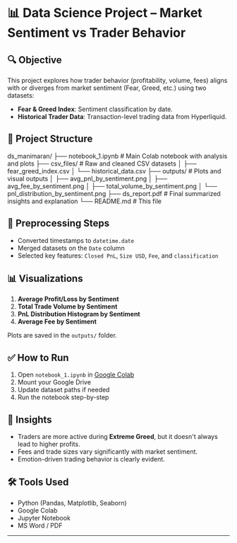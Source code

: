# 📊 Data Science Project – Market Sentiment vs Trader Behavior

## 🔍 Objective
This project explores how trader behavior (profitability, volume, fees) aligns with or diverges from market sentiment (Fear, Greed, etc.) using two datasets:

- **Fear & Greed Index**: Sentiment classification by date.
- **Historical Trader Data**: Transaction-level trading data from Hyperliquid.

## 📁 Project Structure

ds_manimaran/
├── notebook_1.ipynb          # Main Colab notebook with analysis and plots
├── csv_files/                # Raw and cleaned CSV datasets
│   ├── fear_greed_index.csv
│   └── historical_data.csv
├── outputs/                  # Plots and visual outputs
│   ├── avg_pnl_by_sentiment.png
│   ├── avg_fee_by_sentiment.png
│   ├── total_volume_by_sentiment.png
│   └── pnl_distribution_by_sentiment.png
├── ds_report.pdf             # Final summarized insights and explanation
└── README.md                 # This file


## 🧹 Preprocessing Steps
- Converted timestamps to `datetime.date`
- Merged datasets on the `Date` column
- Selected key features: `Closed PnL`, `Size USD`, `Fee`, and `classification`

## 📊 Visualizations
1. **Average Profit/Loss by Sentiment**
2. **Total Trade Volume by Sentiment**
3. **PnL Distribution Histogram by Sentiment**
4. **Average Fee by Sentiment**

Plots are saved in the `outputs/` folder.

## ✅ How to Run
1. Open `notebook_1.ipynb` in [Google Colab](https://colab.research.google.com/)
2. Mount your Google Drive
3. Update dataset paths if needed
4. Run the notebook step-by-step

## 📌 Insights
- Traders are more active during **Extreme Greed**, but it doesn't always lead to higher profits.
- Fees and trade sizes vary significantly with market sentiment.
- Emotion-driven trading behavior is clearly evident.

## 🛠 Tools Used
- Python (Pandas, Matplotlib, Seaborn)
- Google Colab
- Jupyter Notebook
- MS Word / PDF

---

